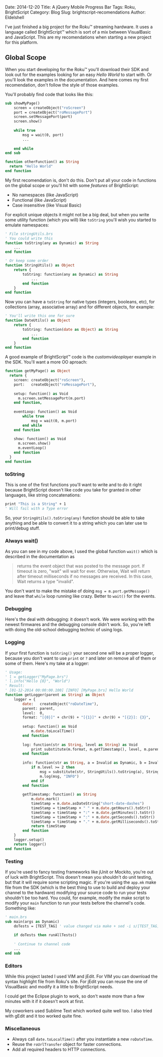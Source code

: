 Date: 2014-12-20
Title: A jQuery Mobile Progress Bar
Tags: Roku, BrightScript
Category: Blog
Slug: brightscript-recomendations
Author: Eldelshell

I've just finished a big project for the Roku™ streaming hardware. It uses a language called BrightScript™
which is sort of a mix between VisualBasic and JavaScript. This are my recomendations when starting a new
project for this platform.

## Global Scope

When you start developing for the Roku™ you'll download their SDK and look out for the examples looking for
an easy _Hello World_ to start with. Or you'll look the examples in the documentation. And here comes my first
recomendation, don't follow the style of those examples.

You'll probably find code that looks like this:

~~~vb
sub showMyPage()
    screen = createObject("roScreen")
    port = createObject("roMessagePort")
    screen.setMessagePort(port)
    screen.show()
    
    while true
        msg = wait(0, port)
        ...
        
    end while
end sub

function otherFunction() as String
  return "Hello World"
end function
~~~

My first recomendation is, don't do this. Don't put all your code in functions on the global scope or you'll
hit with some _features_ of BrightScript:

 * No namespaces (like JavaScript)
 * Functional (like JavaScript)
 * Case insensitive (like Visual Basic)

For explicit unique objects it might not be a big deal, but when you write some utility function (which you will)
like `toString` you'll wish you started to emulate namespaces:

~~~vb
' File stringUtils.brs
' You could write this
function toString(any as Dynamic) as String
    ...
end function

' Or keep some order
function StringUtils() as Object
    return {
        toString: function(any as Dynamic) as String
            ...
        end function
    }
end function
~~~

Now you can have a `toString` for native types (integers, booleans, etc), for collections (array, associative array) and for different objects, for example:

~~~vb
' You'll write this one for sure
function DateUtils() as Object
    return {
        toString: function(date as Object) as String
            ...
        end function
    }
end function
~~~

A good example of BrightScript™ code is the _customvideoplayer_ example in the SDK. You'll want a more OO aproach:

~~~vb
function getMyPage() as Object
  return {
    screen: createObject("roScreen"),
    port:   createObject("roMessagePort"),
    
    setup: function() as Void
      m.screen.setMessagePort(m.port)
    end function,
    
    eventLoop: function() as Void
        while true
            msg = wait(0, m.port)
        end while
    end function
    
    show: function() as Void
      m.screen.show()
      m.eventLoop()
    end function
  }
end function
~~~

### toString
This is one of the first functions you'll want to write and to do it right because BrightScript doesn't like code you take for granted in other languages, like string concatenations:

~~~vb
print "This is a String" + 1
' Will fail with a Type error
~~~

So, your `StringUtils().toString(any)` function should be able to take anything and be able to convert it to a string which you can later use to print/debug stuff.

### Always wait()

As you can see in my code above, I used the global function `wait()` which is described in the documentation as

> returns the event object that was posted to the message port. If timeout is zero, "wait" will wait for ever. Otherwise, Wait will return after timeout milliseconds if no messages are received. In this case, Wait returns a type "invalid".

You don't want to make the mistake of doing `msg = m.port.getMessage()` and leave that `while` loop running like crazy. Better to `wait()` for the events.

### Debugging

Here's the deal with debugging: it doesn't work. We were working with the newest firmwares and the debugging console didn't work. So, you're left with doing the old-school debugging technic of using logs.

### Logging

If your first function is `toString()` your second one will be a proper logger, because you don't want to use `print` or `?` and later on remove all of them or some of them. Here's my take at a logger:

~~~vb
' Usage:
' l = getLogger("MyPage.brs")
' l.info("Hello {0}", "World")
' Result:
' [01-12-2014 00:00:00.100] [INFO] [MyPage.brs] Hello World
function getLogger(parent as String) as Object
    logger = {
        date:   createObject("roDateTime"),
        parent: parent,
        level:  0,
        format: "[{0}]" + chr(9) + "[{1}]" + chr(9) + "[{2}]: {3}",
        
        setup: function() as Void
            m.date.toLocalTime()
        end function
        
        log: function(str as String, level as String) as Void
            print substitute(m.format, m.getTimestamp(), level, m.parent, str)
        end function
        
        info: function(str as String, a = Invalid as Dynamic, b = Invalid as Dynamic) as Void
            if m.level >= 2 then
                msg = substitute(str, StringUtils().toString(a), StringUtils().toString(b))
                m.log(msg, "INFO")
            end if
        end function
        
        getTimestamp: function() as String
            m.date.mark()
            timeStamp = m.date.asDateString("short-date-dashes")
            timeStamp = timeStamp + " " + m.date.getHours().toStr()
            timeStamp = timeStamp + ":" + m.date.getMinutes().toStr()
            timeStamp = timeStamp + ":" + m.date.getSeconds().toStr()
            timeStamp = timeStamp + "." + m.date.getMilliseconds().toStr()
            return timeStamp
        end function
    }
    logger.setup()
    return logger()
end function
~~~

### Testing

If you're used to fancy testing frameworks like jUnit or Mockito, you're out of luck with BrightScript. This doesn't mean you shouldn't do unit testing, but that it will require some scripting magic. If you're using the `app.mk` make file from the SDK (which is the best thing to use to build and deploy your channel to the hardware) modifying your source code to run your tests shouldn't be too hard. You could, for example, modify the make script to modify your `main` function to run your tests before the channel's code. Something like:

~~~vb
' main.brs
sub main(args as Dynamic)
    doTests = [TEST_TAG] ' value changed via make + sed -i s/[TEST_TAG]/true/ source/main.brs
    
    if doTests then runAllTests()
    
    ' Continue to channel code
    ...
end sub
~~~

### Editors

While this project lasted I used VIM and jEdit. For VIM you can download the syntax highlight file from Roku's site. For jEdit you can reuse the one of VisualBasic and modify it a little to BrightScript needs.

I could get the Eclipse plugin to work, so don't waste more than a few minutes with it if it doesn't work at first.

My coworkers used Sublime Text which worked quite well too. I also tried with gEdit and it too worked quite fine.

### Miscellaneous

 * Always call `date.toLocalTime()` after you instantiate a new `roDateTime`.
 * Reuse the `roUrlTransfer` object for faster connections.
 * Add all required headers to HTTP connections.
